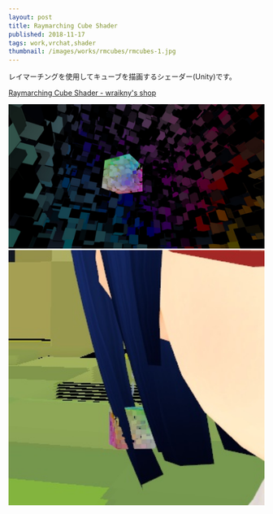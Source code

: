 ```yaml
---
layout: post
title: Raymarching Cube Shader 
published: 2018-11-17
tags: work,vrchat,shader
thumbnail: /images/works/rmcubes/rmcubes-1.jpg
---
```


レイマーチングを使用してキューブを描画するシェーダー(Unity)です。

[Raymarching Cube Shader - wraikny's shop](https://wraikny.booth.pm/items/1091055)

<!--more-->

<p>
    <img src="/images/works/rmcubes/rmcubes-2.jpg" width="560" class="has-image-centered">
    <img src="/images/works/rmcubes/rmcubes-3.jpg" width="560" class="has-image-centered">
</p>
